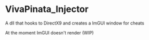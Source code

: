 # VivaPinata_Injector
 A dll that hooks to DirectX9 and creates a ImGUI window for cheats

At the moment ImGUI doesn't render (WIP)
